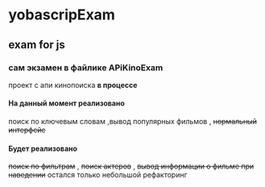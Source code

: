 # yobascripExam
## exam for js
### сам экзамен в файлике APiKinoExam
проект с апи кинопоиска **в процессе**
  #### На данный момент реализовано
поиск по ключевым словам
 ,вывод популярных фильмов
    , ~~нормальный интерфейс~~
 #### Будет реализовано
  ~~поиск по фильтрам~~
    , ~~поиск актеров~~
      , ~~вывод информации о фильме при наведении~~
остался только небольшой рефакторинг
